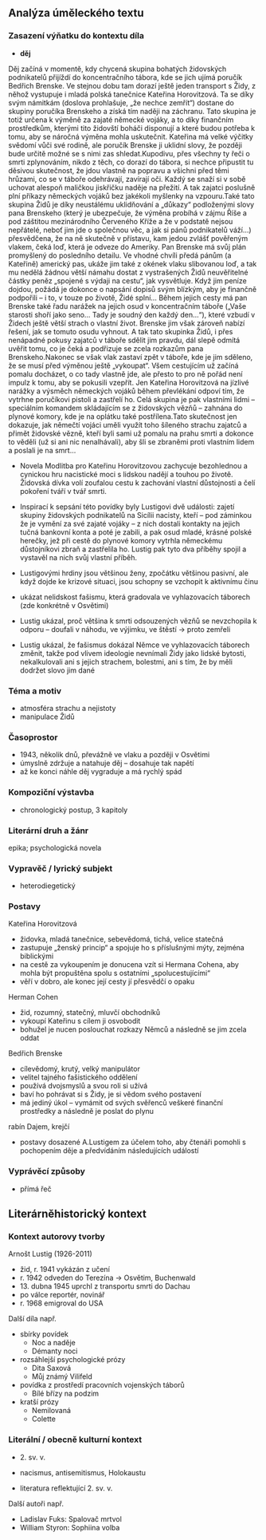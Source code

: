 ## Analýza úměleckého textu

### Zasazení výňatku do kontextu díla

- **děj**

Děj začíná v momentě, kdy chycená skupina bohatých židovských podnikatelů přijíždí do koncentračního tábora, kde se jich ujímá poručík Bedřich Brenske. Ve stejnou dobu tam dorazí ještě jeden transport s Židy, z něhož vystupuje i mladá polská tanečnice Kateřina Horovitzová. Ta se díky svým námitkám (doslova prohlašuje, „že nechce zemřít“) dostane do skupiny poručíka Brenskeho a získá tím naději na záchranu. Tato skupina je totiž určena k výměně za zajaté německé vojáky, a to díky finančním prostředkům, kterými tito židovští boháči disponují a které budou potřeba k tomu, aby se náročná výměna mohla uskutečnit. Kateřina má velké výčitky svědomí vůči své rodině, ale poručík Brenske ji uklidní slovy, že později bude určitě možné se s nimi zas shledat.Kupodivu, přes všechny ty řeči o smrti zplynováním, nikdo z těch, co dorazí do tábora, si nechce připustit tu děsivou skutečnost, že jdou vlastně na popravu a všichni před těmi hrůzami, co se v táboře odehrávají, zavírají oči. Každý se snaží si v sobě uchovat alespoň maličkou jiskřičku naděje na přežití. A tak zajatci poslušně plní příkazy německých vojáků bez jakékoli myšlenky na vzpouru.Také tato skupina Židů je díky neustálému uklidňování a „důkazy“ podloženými slovy pana Brenskeho (který je ubezpečuje, že výměna probíhá v zájmu Říše a pod záštitou mezinárodního Červeného Kříže a že v podstatě nejsou nepřátelé, neboť jim jde o společnou věc, a jak si pánů podnikatelů váží…) přesvědčena, že na ně skutečně v přístavu, kam jedou zvlášť pověřeným vlakem, čeká loď, která je odveze do Ameriky. Pan Brenske má svůj plán promyšlený do posledního detailu. Ve vhodné chvíli předá pánům (a Kateřině) americký pas, ukáže jim také z okének vlaku slibovanou loď, a tak mu nedělá žádnou větší námahu dostat z vystrašených Židů neuvěřitelné částky peněz „spojené s výdaji na cestu“, jak vysvětluje. Když jim peníze dojdou, požádá je dokonce o napsání dopisů svým blízkým, aby je finančně podpořili – i to, v touze po životě, Židé splní… Během jejich cesty má pan Brenske také řadu narážek na jejich osud v koncentračním táboře („Vaše starosti shoří jako seno… Tady je soudný den každý den…“), které vzbudí v Židech ještě větší strach o vlastní život. Brenske jim však zároveň nabízí řešení, jak se tomuto osudu vyhnout. A tak tato skupinka Židů, i přes nenápadné pokusy zajatců v táboře sdělit jim pravdu, dál slepě odmítá uvěřit tomu, co je čeká a podřizuje se zcela rozkazům pana Brenskeho.Nakonec se však vlak zastaví zpět v táboře, kde je jim sděleno, že se musí před výměnou ještě „vykoupat“. Všem cestujícím už začíná pomalu docházet, o co tady vlastně jde, ale přesto to pro ně pořád není impulz k tomu, aby se pokusili vzepřít. Jen Kateřina Horovitzová na jízlivé narážky a výsměch německých vojáků během převlékání odpoví tím, že vytrhne poručíkovi pistoli a zastřelí ho. Celá skupina je pak vlastními lidmi – speciálním komandem skládajícím se z židovských vězňů – zahnána do plynové komory, kde je na oplátku také postřílena.Tato skutečnost jen dokazuje, jak němečtí vojáci uměli využít toho šíleného strachu zajatců a přimět židovské vězně, kteří byli sami už pomalu na prahu smrti a dokonce to věděli (už si ani nic nenalhávali), aby šli se zbraněmi proti vlastním lidem a poslali je na smrt…

- Novela Modlitba pro Kateřinu Horovitzovou zachycuje bezohlednou a cynickou hru nacistické moci s lidskou nadějí a touhou po životě. Židovská dívka volí zoufalou cestu k zachování vlastní důstojnosti a čelí pokoření tváří v tvář smrti.

- Inspirací k sepsání této povídky byly Lustigovi dvě události: zajetí skupiny židovských podnikatelů na Sicílii nacisty, kteří – pod záminkou že je vymění za své zajaté vojáky – z nich dostali kontakty na jejich tučná bankovní konta a poté je zabili, a pak osud mladé, krásné polské herečky, jež při cestě do plynové komory vytrhla německému důstojníkovi zbraň a zastřelila ho. Lustig pak tyto dva příběhy spojil a vystavěl na nich svůj vlastní příběh.

- Lustigovými hrdiny jsou většinou ženy, zpočátku většinou pasivní, ale když dojde ke krizové situaci, jsou schopny se vzchopit k aktivnímu činu

- ukázat nelidskost fašismu, která gradovala ve vyhlazovacích táborech (zde konkrétně v Osvětimi)

- Lustig ukázal, proč většina k smrti odsouzených vězňů se nevzchopila k odporu – doufali v náhodu, ve výjimku, ve štěstí → proto zemřeli

- Lustig ukázal, že fašismus dokázal Němce ve vyhlazovacích táborech změnit, takže pod vlivem ideologie nevnímali Židy jako lidské bytosti, nekalkulovali ani s jejich strachem, bolestmi, ani s tím, že by měli dodržet slovo jim dané

### Téma a motiv
- atmosféra strachu a nejistoty
- manipulace Židů

### Časoprostor

- 1943, několik dnů, převážně ve vlaku a později v Osvětimi
- úmyslně zdržuje a natahuje děj – dosahuje tak napětí
- až ke konci náhle děj vygraduje a má rychlý spád

### Kompoziční výstavba

- chronologický postup, 3 kapitoly

### Literární druh a žánr

epika; psychologická novela 

### Vypravěč / lyrický subjekt

- heterodiegetický

### Postavy

Kateřina Horovitzová

- židovka, mladá tanečnice, sebevědomá, tichá, velice statečná
- zastupuje „ženský princip“ a spojuje ho s příslušnými mýty, zejména biblickými
- na cestě za vykoupením je donucena vzít si Hermana Cohena, aby mohla být propuštěna spolu s ostatními „spolucestujícími“
- věří v dobro, ale konec její cesty jí přesvědčí o opaku

Herman Cohen
- žid, rozumný, statečný, mluvčí obchodníků
- vykoupí Kateřinu s cílem ji osvobodit
- bohužel je nucen poslouchat rozkazy Němců a následně se jim zcela oddat

Bedřich Brenske
- cílevědomý, krutý, velký manipulátor
- velitel tajného fašistického oddělení
- používá dvojsmyslů a svou roli si užívá
- baví ho pohrávat si s Židy, je si vědom svého postavení
- má jediný úkol – vymámit od svých svěřenců veškeré finanční prostředky a následně je poslat do plynu

rabín Dajem, krejčí
- postavy dosazené A.Lustigem za účelem toho, aby čtenáři pomohli s pochopením děje a předvídáním následujících událostí

### Vyprávěcí způsoby

- přímá řeč

## Literárněhistorický kontext

### Kontext autorovy tvorby

Arnošt Lustig (1926-2011)
- žid, r. 1941 vykázán z učení
- r. 1942 odveden do Terezína -> Osvětim, Buchenwald
- 13\. dubna 1945 uprchl z transportu smrti do Dachau
- po válce reportér, novinář
- r. 1968 emigroval do USA

Další díla např.
- sbírky povídek
	- Noc a naděje
	- Démanty noci
- rozsáhlejší psychologické prózy
	- Dita Saxová
	- Můj známý Vilifeld
- povídka z prostředí pracovních vojenských táborů
	- Bílé břízy na podzim
- kratší prózy 
	- Nemilovaná
	- Colette

### Literální / obecně kulturní kontext

- 2\. sv. v.
- nacismus, antisemitismus, Holokaustu

- literatura reflektující 2. sv. v.

Další autoři např.

- Ladislav Fuks: Spalovač mrtvol
- William Styron: Sophiina volba